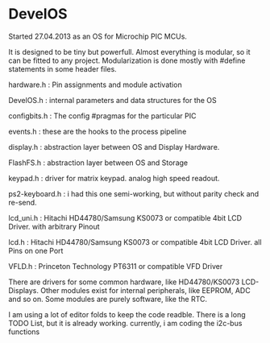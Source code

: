 # DevelOS

Started 27.04.2013 as an OS for Microchip PIC MCUs.

It is designed to be tiny but powerfull. 
Almost everything is modular, so it can be fitted to any project.
Modularization is done mostly with #define statements in some header files.

hardware.h      : Pin assignments and module activation

DevelOS.h       : internal parameters and data structures for the OS

configbits.h    : The config #pragmas for the particular PIC 

events.h        : these are the hooks to the process pipeline

display.h       : abstraction layer between OS and Display Hardware.

FlashFS.h       : abstraction layer between OS and Storage 

keypad.h        : driver for matrix keypad. analog high speed readout. 

ps2-keyboard.h  : i had this one semi-working, but without parity check and re-send.

lcd_uni.h       : Hitachi HD44780/Samsung KS0073 or compatible 4bit LCD Driver. with arbitrary Pinout

lcd.h           : Hitachi HD44780/Samsung KS0073 or compatible 4bit LCD Driver. all Pins on one Port

VFLD.h          : Princeton Technology PT6311 or compatible VFD Driver

There are drivers for some common hardware, like HD44780/KS0073 LCD-Displays.
Other modules exist for internal peripherals, like EEPROM, ADC and so on.
Some modules are purely software, like the RTC.

I am using a lot of editor folds to keep the code readble.
There is a long TODO List, but it is already working. 
currently, i am coding the i2c-bus functions
